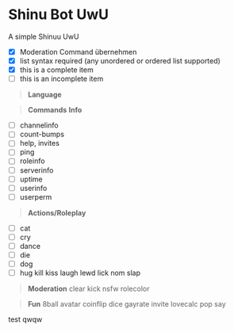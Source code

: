 # Shinu Bot UwU
A simple Shinuu UwU


- [x] Moderation Command übernehmen
- [x] list syntax required (any unordered or ordered list supported)
- [x] this is a complete item
- [ ] this is an incomplete item

> **Language**

> **Commands**
> **Info**
- [ ] channelinfo
- [ ] count-bumps
- [ ] help, invites
- [ ] ping
- [ ] roleinfo
- [ ] serverinfo
- [ ] uptime
- [ ] userinfo
- [ ] userperm

> **Actions/Roleplay**
- [ ] cat
- [ ] cry
- [ ] dance
- [ ] die
- [ ] dog
- [ ] hug
kill
kiss
laugh
lewd
lick
nom
slap

> **Moderation**
clear
kick
nsfw
rolecolor

> **Fun**
8ball
avatar
coinflip
dice
gayrate
invite
lovecalc
pop
say

test qwqw
